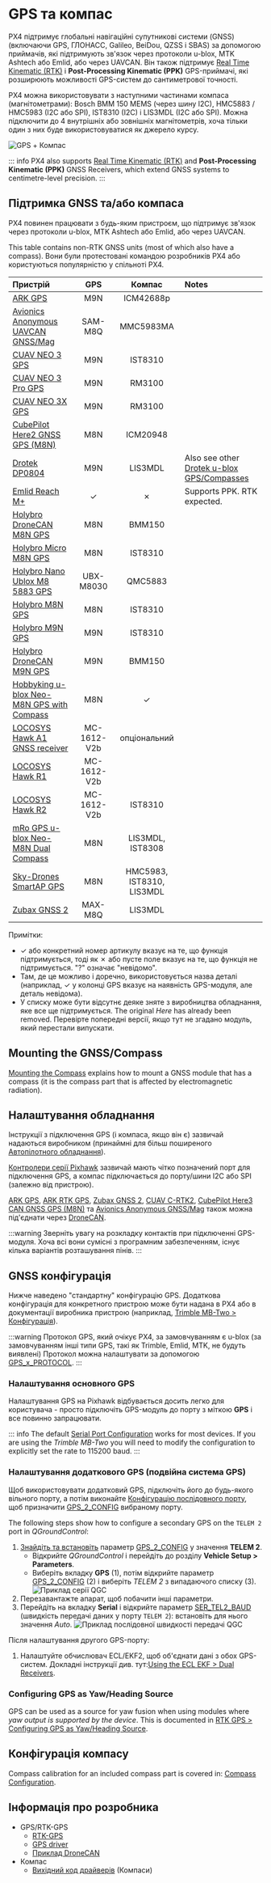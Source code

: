 # GPS та компас

PX4 підтримує глобальні навігаційні супутникові системи (GNSS) (включаючи GPS, ГЛОНАСС, Galileo, BeiDou, QZSS і SBAS) за допомогою приймачів, які підтримують зв'язок через протоколи u-blox, MTK Ashtech або Emlid, або через UAVCAN. Він також підтримує [Real Time Kinematic (RTK)](../gps_compass/rtk_gps.md) і **Post-Processing Kinematic (PPK)** GPS-приймачі, які розширюють можливості GPS-систем до сантиметрової точності.

PX4 можна використовувати з наступними частинами компаса (магнітометрами): Bosch BMM 150 MEMS (через шину I2C), HMC5883 / HMC5983 (I2C або SPI), IST8310 (I2C) і LIS3MDL (I2C або SPI). Можна підключити до 4 внутрішніх або зовнішніх магнітометрів, хоча тільки один з них буде використовуватися як джерело курсу.

![GPS + Компас](../../assets/hardware/gps/gps_compass.jpg)

::: info PX4 also supports [Real Time Kinematic (RTK)](../gps_compass/rtk_gps.md) and **Post-Processing Kinematic (PPK)** GNSS Receivers, which extend GNSS systems to centimetre-level precision.
:::

## Підтримка GNSS та/або компаса

PX4 повинен працювати з будь-яким пристроєм, що підтримує зв'язок через протоколи u-blox, MTK Ashtech або Emlid, або через UAVCAN.

This table contains non-RTK GNSS units (most of which also have a compass). Вони були протестовані командою розробників PX4 або користуються популярністю у спільноті PX4.

| Пристрій                                                                  |     GPS     |          Компас           | Notes                                                                                                              |
|:------------------------------------------------------------------------- |:-----------:|:-------------------------:|:------------------------------------------------------------------------------------------------------------------ |
| [ARK GPS](https://arkelectron.com/product/ark-gps/)                       |     M9N     |         ICM42688p         |                                                                                                                    |
| [Avionics Anonymous UAVCAN GNSS/Mag][avionics_anon_can_gnss]              |   SAM-M8Q   |         MMC5983MA         |                                                                                                                    |
| [CUAV NEO 3 GPS](../gps_compass/gps_cuav_neo_3.md)                        |     M9N     |          IST8310          |                                                                                                                    |
| [CUAV NEO 3 Pro GPS](../gps_compass/gps_cuav_neo_3pro.md)                 |     M9N     |          RM3100           |                                                                                                                    |
| [CUAV NEO 3X GPS](../gps_compass/gps_cuav_neo_3x.md)                      |     M9N     |          RM3100           |                                                                                                                    |
| [CubePilot Here2 GNSS GPS (M8N)](../gps_compass/gps_hex_here2.md)         |     M8N     |         ICM20948          |                                                                                                                    |
| [Drotek DP0804](https://store-drotek.com/920-DP0804.html)                 |     M9N     |          LIS3MDL          | Also see other [Drotek u-blox GPS/Compasses](https://store-drotek.com/index.php?controller=search&s=ublox+compass) |
| [Emlid Reach M+](https://emlid.com/reach/)                                |   &check;   |          &cross;          | Supports PPK. RTK expected.                                                                                        |
| [Holybro DroneCAN M8N GPS](../dronecan/holybro_m8n_gps.md)                |     M8N     |          BMM150           |                                                                                                                    |
| [Holybro Micro M8N GPS](https://holybro.com/products/micro-m8n-gps)       |     M8N     |          IST8310          |                                                                                                                    |
| [Holybro Nano Ublox M8 5883 GPS][hb_nano_m8_5883]                         |  UBX-M8030  |          QMC5883          |                                                                                                                    |
| [Holybro M8N GPS](../gps_compass/gps_holybro_m8n_m9n.md)                  |     M8N     |          IST8310          |                                                                                                                    |
| [Holybro M9N GPS](../gps_compass/gps_holybro_m8n_m9n.md)                  |     M9N     |          IST8310          |                                                                                                                    |
| [Holybro DroneCAN M9N GPS](https://holybro.com/products/dronecan-m9n-gps) |     M9N     |          BMM150           |                                                                                                                    |
| [Hobbyking u-blox Neo-M8N GPS with Compass][hk_ublox_neo_8mn]             |     M8N     |          &check;          |                                                                                                                    |
| [LOCOSYS Hawk A1 GNSS receiver](../gps_compass/gps_locosys_hawk_a1.md)    | MC-1612-V2b |       опціональний        |                                                                                                                    |
| [LOCOSYS Hawk R1](../gps_compass/rtk_gps_locosys_r1.md)                   | MC-1612-V2b |                           |                                                                                                                    |
| [LOCOSYS Hawk R2](../gps_compass/rtk_gps_locosys_r2.md)                   | MC-1612-V2b |          IST8310          |                                                                                                                    |
| [mRo GPS u-blox Neo-M8N Dual Compass][mro_neo8mn_dual_mag]                |     M8N     |     LIS3MDL, IST8308      |                                                                                                                    |
| [Sky-Drones SmartAP GPS](../gps_compass/gps_smartap.md)                   |     M8N     | HMC5983, IST8310, LIS3MDL |                                                                                                                    |
| [Zubax GNSS 2](https://zubax.com/products/gnss_2)                         |   MAX-M8Q   |          LIS3MDL          |                                                                                                                    | 

<!-- links to improve layout of table for editing -->
Примітки:

- &check; або конкретний номер артикулу вказує на те, що функція підтримується, тоді як &cross; або пусте поле вказує на те, що функція не підтримується. "?" означає "невідомо".
- Там, де це можливо і доречно, використовується назва деталі (наприклад, &check; у колонці GPS вказує на наявність GPS-модуля, але деталь невідома).
- У списку може бути відсутнє деяке зняте з виробництва обладнання, яке все ще підтримується. The original _Here_ has already been removed. Перевірте попередні версії, якщо тут не згадано модуль, який перестали випускати.

## Mounting the GNSS/Compass

[Mounting the Compass](../assembly/mount_gps_compass.md) explains how to mount a GNSS module that has a compass (it is the compass part that is affected by electromagnetic radiation).

## Налаштування обладнання

Інструкції з підключення GPS (і компаса, якщо він є) зазвичай надаються виробником (принаймні для більш поширеного [Автопілотного обладнання](../flight_controller/README.md)).

[Контролери серії Pixhawk](../flight_controller/pixhawk_series.md) зазвичай мають чітко позначений порт для підключення GPS, а компас підключається до порту/шини I2C або SPI (залежно від пристрою).

[ARK GPS](../dronecan/ark_gps.md), [ARK RTK GPS](../dronecan/ark_rtk_gps.md), [Zubax GNSS 2](https://zubax.com/products/gnss_2), [CUAV C-RTK2](../gps_compass/rtk_gps_cuav_c-rtk.md), [CubePilot Here3 CAN GNSS GPS (M8N)](https://www.cubepilot.org/#/here/here3) та [Avionics Anonymous GNSS/Mag](https://www.tindie.com/products/avionicsanonymous/uavcan-gps-magnetometer/) також можна під'єднати через [DroneCAN](../dronecan/README.md).

:::warning
Зверніть увагу на розкладку контактів при підключенні GPS-модуля.
Хоча всі вони сумісні з програмним забезпеченням, існує кілька варіантів розташування пінів.
:::

## GNSS конфігурація

Нижче наведено "стандартну" конфігурацію GPS. Додаткова конфігурація для конкретного пристрою може бути надана в PX4 або в документації виробника пристрою (наприклад, [Trimble MB-Two > Конфігурація](../gps_compass/rtk_gps_trimble_mb_two.md#configuration)).

:::warning
Протокол GPS, який очікує PX4, за замовчуванням є u-blox (за замовчуванням інші типи GPS, такі як Trimble, Emlid, MTK, не будуть виявлені) Протокол можна налаштувати за допомогою [GPS_x_PROTOCOL](../advanced_config/parameter_reference.md#GPS_1_PROTOCOL).
:::

### Налаштування основного GPS

Налаштування GPS на Pixhawk відбувається досить легко для користувача - просто підключіть GPS-модуль до порту з міткою **GPS** і все повинно запрацювати.

::: info The default [Serial Port Configuration](../peripherals/serial_configuration.md#default_port_mapping) works for most devices. If you are using the _Trimble MB-Two_ you will need to modify the configuration to explicitly set the rate to 115200 baud.
:::

<a id="dual_gps"></a>

### Налаштування додаткового GPS (подвійна система GPS)

Щоб використовувати додатковий GPS, підключіть його до будь-якого вільного порту, а потім виконайте [Конфігурацію послідовного порту](../peripherals/serial_configuration.md), щоб призначити [GPS_2_CONFIG](../advanced_config/parameter_reference.md#GPS_2_CONFIG) вибраному порту.

The following steps show how to configure a secondary GPS on the `TELEM 2` port in _QGroundControl_:

1. [Знайдіть та встановіть](../advanced_config/parameters.md) параметр [GPS_2_CONFIG](../advanced_config/parameter_reference.md#GPS_2_CONFIG) у значення **TELEM 2**.
   - Відкрийте *QGroundControl* і перейдіть до розділу **Vehicle Setup > Parameters**.
   - Виберіть вкладку **GPS** (1), потім відкрийте параметр [GPS_2_CONFIG](../advanced_config/parameter_reference.md#GPS_2_CONFIG) (2) і виберіть *TELEM 2* з випадаючого списку (3). ![Приклад серії QGC](../../assets/peripherals/qgc_serial_config_example.png)
1. Перезавантажте апарат, щоб побачити інші параметри.
1. Перейдіть на вкладку **Serial** і відкрийте параметр [SER_TEL2_BAUD](../advanced_config/parameter_reference.md#SER_TEL2_BAUD) (швидкість передачі даних у порту `TELEM 2`): встановіть для нього значення *Auto*. ![Приклад послідовної швидкості передачі QGC](../../assets/peripherals/qgc_serial_baudrate_example.png)

Після налаштування другого GPS-порту:

1. Налаштуйте обчислювач ECL/EKF2, щоб об'єднати дані з обох GPS-систем. Докладні інструкції див. тут:[Using the ECL EKF > Dual Receivers](../advanced_config/tuning_the_ecl_ekf.md#dual-receivers).

### Configuring GPS as Yaw/Heading Source

GPS can be used as a source for yaw fusion when using modules where _yaw output is supported by the device_. This is documented in [RTK GPS > Configuring GPS as Yaw/Heading Source](../gps_compass/rtk_gps.md#configuring-gps-as-yaw-heading-source).

## Конфігурація компасу

Compass calibration for an included compass part is covered in: [Compass Configuration](../config/compass.md).

## Інформація про розробника

- GPS/RTK-GPS
  - [RTK-GPS](../advanced/rtk_gps.md)
  - [GPS driver](../modules/modules_driver.md#gps)
  - [Приклад DroneCAN](../dronecan/index.md)
- Компас
  - [Вихідний код драйверів](https://github.com/PX4/PX4-Autopilot/tree/main/src/drivers/magnetometer) (Компаси)

[avionics_anon_can_gnss]: https://www.tindie.com/products/avionicsanonymous/uavcan-gps-magnetometer/
[hk_ublox_neo_8mn]: https://hobbyking.com/en_us/ublox-neo-m8n-gps-with-compass.html
[mro_neo8mn_dual_mag]: https://store.mrobotics.io/product-p/m10034-8308.htm
[hb_nano_m8_5883]: https://holybro.com/products/nano-m8-5883-gps-module
